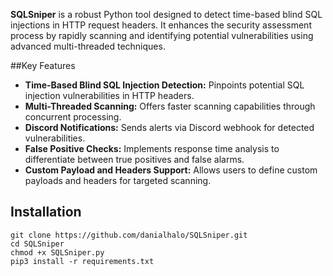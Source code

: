 **SQLSniper** is a robust Python tool designed to detect time-based blind SQL injections in HTTP request headers. It enhances the security assessment process by rapidly scanning and identifying potential vulnerabilities using advanced multi-threaded techniques.

##Key Features
- **Time-Based Blind SQL Injection Detection:** Pinpoints potential SQL injection vulnerabilities in HTTP headers.
- **Multi-Threaded Scanning:** Offers faster scanning capabilities through concurrent processing.
- **Discord Notifications:** Sends alerts via Discord webhook for detected vulnerabilities.
- **False Positive Checks:** Implements response time analysis to differentiate between true positives and false alarms.
- **Custom Payload and Headers Support:** Allows users to define custom payloads and headers for targeted scanning.


## Installation
```
git clone https://github.com/danialhalo/SQLSniper.git
cd SQLSniper
chmod +x SQLSniper.py
pip3 install -r requirements.txt
```
